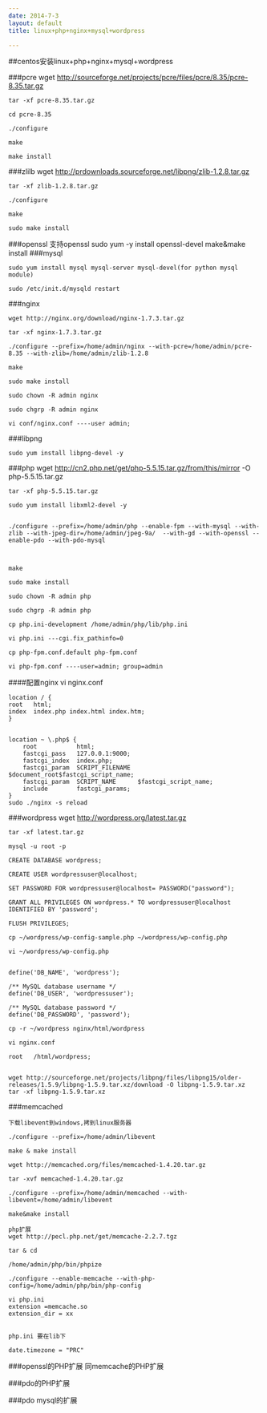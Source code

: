 ```yaml
---
date: 2014-7-3
layout: default
title: linux+php+nginx+mysql+wordpress

---
```


##centos安装linux+php+nginx+mysql+wordpress



###pcre
	wget http://sourceforge.net/projects/pcre/files/pcre/8.35/pcre-8.35.tar.gz

	tar -xf pcre-8.35.tar.gz

	cd pcre-8.35

	./configure

	make

	make install
###zlilb
	wget http://prdownloads.sourceforge.net/libpng/zlib-1.2.8.tar.gz

	tar -xf zlib-1.2.8.tar.gz

	./configure

	make
	
	sudo make install


###openssl
	支持openssl
	sudo yum -y install openssl-devel
	make&make install
###mysql

	sudo yum install mysql mysql-server mysql-devel(for python mysql module)
	
	sudo /etc/init.d/mysqld restart



###nginx

	wget http://nginx.org/download/nginx-1.7.3.tar.gz
	
	tar -xf nginx-1.7.3.tar.gz
	
	./configure --prefix=/home/admin/nginx --with-pcre=/home/admin/pcre-8.35 --with-zlib=/home/admin/zlib-1.2.8
	
	make
	
	sudo make install
	
	sudo chown -R admin nginx

	sudo chgrp -R admin nginx

	vi conf/nginx.conf ----user admin;

###libpng

	sudo yum install libpng-devel -y

###php
	wget http://cn2.php.net/get/php-5.5.15.tar.gz/from/this/mirror -O php-5.5.15.tar.gz
	
	tar -xf php-5.5.15.tar.gz
	
	sudo yum install libxml2-devel -y
	

	./configure --prefix=/home/admin/php --enable-fpm --with-mysql --with-zlib --with-jpeg-dir=/home/admin/jpeg-9a/  --with-gd --with-openssl --enable-pdo --with-pdo-mysql


	
	make
	
	sudo make install
	
	sudo chown -R admin php

	sudo chgrp -R admin php

	cp php.ini-development /home/admin/php/lib/php.ini
	
	vi php.ini ---cgi.fix_pathinfo=0
	
	cp php-fpm.conf.default php-fpm.conf
	
	vi php-fpm.conf ----user=admin; group=admin

####配置nginx
	vi nginx.conf

	location / {
    root   html;
    index  index.php index.html index.htm;
	}


    location ~ \.php$ {
        root           html;
        fastcgi_pass   127.0.0.1:9000;
        fastcgi_index  index.php;
        fastcgi_param  SCRIPT_FILENAME  $document_root$fastcgi_script_name;
        fastcgi_param  SCRIPT_NAME      $fastcgi_script_name;
        include        fastcgi_params;
    }
	sudo ./nginx -s reload

###wordpress
	wget http://wordpress.org/latest.tar.gz
	
	tar -xf latest.tar.gz
	
	mysql -u root -p

	CREATE DATABASE wordpress;
	
	CREATE USER wordpressuser@localhost;

	SET PASSWORD FOR wordpressuser@localhost= PASSWORD("password");

	GRANT ALL PRIVILEGES ON wordpress.* TO wordpressuser@localhost IDENTIFIED BY 'password';

	FLUSH PRIVILEGES;

	cp ~/wordpress/wp-config-sample.php ~/wordpress/wp-config.php
	
	vi ~/wordpress/wp-config.php
	

	define('DB_NAME', 'wordpress');
	
	/** MySQL database username */
	define('DB_USER', 'wordpressuser');
	
	/** MySQL database password */
	define('DB_PASSWORD', 'password');

	cp -r ~/wordpress nginx/html/wordpress

	vi nginx.conf

	root   /html/wordpress;
	

	wget http://sourceforge.net/projects/libpng/files/libpng15/older-releases/1.5.9/libpng-1.5.9.tar.xz/download -O libpng-1.5.9.tar.xz
	tar -xf libpng-1.5.9.tar.xz



###memcached

	下载libevent到windows,拷到linux服务器

	./configure --prefix=/home/admin/libevent

	make & make install

	wget http://memcached.org/files/memcached-1.4.20.tar.gz

	tar -xvf memcached-1.4.20.tar.gz

	./configure --prefix=/home/admin/memcached --with-libevent=/home/admin/libevent
	
	make&make install

	php扩展
	wget http://pecl.php.net/get/memcache-2.2.7.tgz
	
	tar & cd

	/home/admin/php/bin/phpize

	./configure --enable-memcache --with-php-config=/home/admin/php/bin/php-config
	
	vi php.ini
	extension =memcache.so
	extension_dir = xx


	php.ini 要在lib下

	date.timezone = "PRC"


###openssl的PHP扩展
	同memcache的PHP扩展

###pdo的PHP扩展

###pdo mysql的扩展